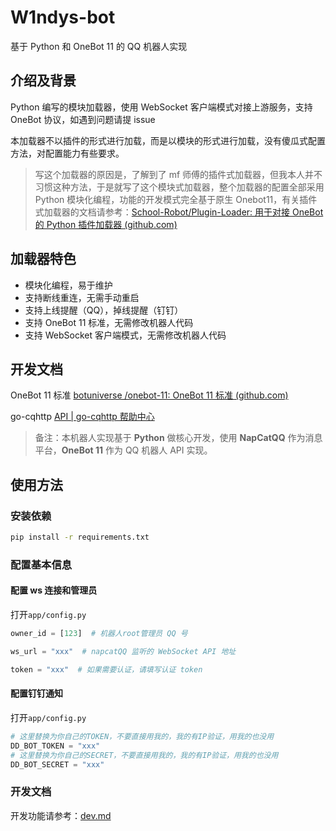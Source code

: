 # W1ndys-bot

基于 Python 和 OneBot 11 的 QQ 机器人实现

## 介绍及背景

Python 编写的模块加载器，使用 WebSocket 客户端模式对接上游服务，支持 OneBot 协议，如遇到问题请提 issue

本加载器不以插件的形式进行加载，而是以模块的形式进行加载，没有傻瓜式配置方法，对配置能力有些要求。

> 写这个加载器的原因是，了解到了 mf 师傅的插件式加载器，但我本人并不习惯这种方法，于是就写了这个模块式加载器，整个加载器的配置全部采用 Python 模块化编程，功能的开发模式完全基于原生 Onebot11，有关插件式加载器的文档请参考：[School-Robot/Plugin-Loader: 用于对接 OneBot 的 Python 插件加载器 (github.com)](https://github.com/School-Robot/Plugin-Loader)

## 加载器特色

- 模块化编程，易于维护
- 支持断线重连，无需手动重启
- 支持上线提醒（QQ），掉线提醒（钉钉）
- 支持 OneBot 11 标准，无需修改机器人代码
- 支持 WebSocket 客户端模式，无需修改机器人代码

## 开发文档

OneBot 11 标准 [botuniverse /onebot-11: OneBot 11 标准 (github.com)](https://github.com/botuniverse/onebot-11#/)

go-cqhttp [API | go-cqhttp 帮助中心](https://docs.go-cqhttp.org/api/)

> 备注：本机器人实现基于 **Python** 做核心开发，使用 **NapCatQQ** 作为消息平台，**OneBot 11** 作为 QQ 机器人 API 实现。

## 使用方法

### 安装依赖

```bash
pip install -r requirements.txt
```

### 配置基本信息

#### 配置 ws 连接和管理员

打开`app/config.py`

```python
owner_id = [123]  # 机器人root管理员 QQ 号

ws_url = "xxx"  # napcatQQ 监听的 WebSocket API 地址

token = "xxx"  # 如果需要认证，请填写认证 token
```

#### 配置钉钉通知

打开`app/config.py`

```python
# 这里替换为你自己的TOKEN，不要直接用我的，我的有IP验证，用我的也没用
DD_BOT_TOKEN = "xxx"
# 这里替换为你自己的SECRET，不要直接用我的，我的有IP验证，用我的也没用
DD_BOT_SECRET = "xxx"
```

### 开发文档

开发功能请参考：[dev.md](dev.md)
